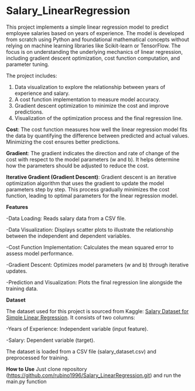 # Salary_LinearRegression
This project implements a simple linear regression model to predict employee salaries based on years of experience. 
The model is developed from scratch using Python and foundational mathematical concepts without relying on machine learning libraries like Scikit-learn or TensorFlow. The focus is on understanding the underlying mechanics of linear regression, including gradient descent optimization, cost function computation, and parameter tuning.

The project includes:

1) Data visualization to explore the relationship between years of experience and salary.
2) A cost function implementation to measure model accuracy.
3) Gradient descent optimization to minimize the cost and improve predictions.
4) Visualization of the optimization process and the final regression line.

**Cost**:
The cost function measures how well the linear regression model fits the data by quantifying the difference between predicted and actual values. Minimizing the cost ensures better predictions.

**Gradient**:
The gradient indicates the direction and rate of change of the cost with respect to the model parameters (w and b). It helps determine how the parameters should be adjusted to reduce the cost.

**Iterative Gradient (Gradient Descent)**:
Gradient descent is an iterative optimization algorithm that uses the gradient to update the model parameters step by step. This process gradually minimizes the cost function, leading to optimal parameters for the linear regression model.

**Features**

-Data Loading: Reads salary data from a CSV file.

-Data Visualization: Displays scatter plots to illustrate the relationship between the independent and dependent variables.

-Cost Function Implementation: Calculates the mean squared error to assess model performance.

-Gradient Descent: Optimizes model parameters (w and b) through iterative updates.

-Prediction and Visualization: Plots the final regression line alongside the training data.

**Dataset**

The dataset used for this project is sourced from Kaggle: [Salary Dataset for Simple Linear Regression](https://www.kaggle.com/datasets/abhishek14398/salary-dataset-simple-linear-regression/data).
It consists of two columns:

-Years of Experience: Independent variable (input feature).

-Salary: Dependent variable (target).

The dataset is loaded from a CSV file (salary_dataset.csv) and preprocessed for training.

**How to Use**
Just clone repository (https://github.com/rubino1996/Salary_LinearRegression.git) and run the main.py function 
